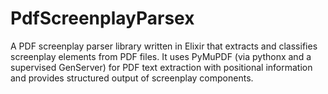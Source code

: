 # PdfScreenplayParsex

A PDF screenplay parser library written in Elixir that extracts and classifies screenplay elements from PDF files. It uses PyMuPDF (via pythonx and a supervised GenServer) for PDF text extraction with positional information and provides structured output of screenplay components.
